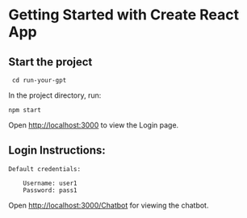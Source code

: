# Getting Started with Create React App


## Start the project

    
     cd run-your-gpt

In the project directory, run:

    npm start


Open [http://localhost:3000](http://localhost:3000) to view the Login page.

## Login Instructions:
    Default credentials:

        Username: user1
        Password: pass1


Open [http://localhost:3000/Chatbot](http://localhost:3000/Chatbot) for viewing the chatbot.
















